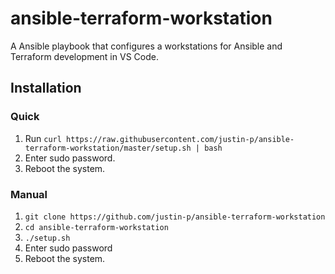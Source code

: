 # ansible-terraform-workstation

A Ansible playbook that configures a workstations for Ansible and Terraform development in VS Code.

## Installation

### Quick

1. Run `curl https://raw.githubusercontent.com/justin-p/ansible-terraform-workstation/master/setup.sh | bash`
2. Enter sudo password.
3. Reboot the system.

### Manual

1. `git clone https://github.com/justin-p/ansible-terraform-workstation`
2. `cd ansible-terraform-workstation`
3. `./setup.sh`
4. Enter sudo password
5. Reboot the system.
